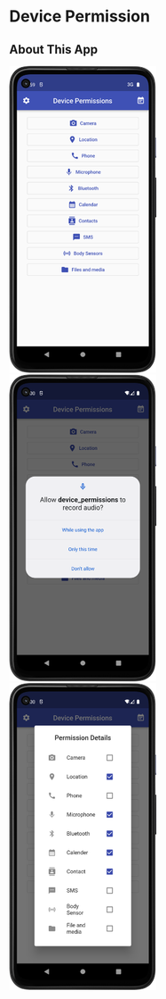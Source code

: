 # Device Permission

## About This App

<img src="https://github.com/RomitKatrodiya/Device_Permission/blob/master/images/Screenshot_20220922_225940.png" style=" height:550px; " data-target="animated-image.originalImage"><img src="https://github.com/RomitKatrodiya/Device_Permission/blob/master/images/Screenshot_20220922_230040.png" style=" height:550px; " data-target="animated-image.originalImage">
<img src="https://github.com/RomitKatrodiya/Device_Permission/blob/master/images/Screenshot_20220922_230053.png" style=" height:550px; " data-target="animated-image.originalImage">
